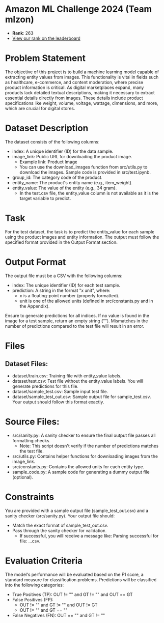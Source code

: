 # Amazon ML Challenge 2024 (Team mlzon)
- **Rank**: 263
- [View our rank on the leaderboard](https://unstop.com/hackathons/amazon-ml-challenge-amazon-1100713/coding-challenge/200089)



# Problem Statement
The objective of this project is to build a machine learning model capable of extracting entity values from images. This functionality is vital in fields such as healthcare, e-commerce, and content moderation, where precise product information is critical. As digital marketplaces expand, many products lack detailed textual descriptions, making it necessary to extract essential details directly from images. These details include product specifications like weight, volume, voltage, wattage, dimensions, and more, which are crucial for digital stores.

# Dataset Description
The dataset consists of the following columns:

* index: A unique identifier (ID) for the data sample.
* image_link: Public URL for downloading the product image.
  * Example link: Product Image
  * You can use the download_images function from src/utils.py to download the images. Sample code is provided in src/test.ipynb.
* group_id: The category code of the product.
* entity_name: The product's entity name (e.g., item_weight).
* entity_value: The value of the entity (e.g., 34 gram).
  * In the test.csv file, the entity_value column is not available as it is the target variable to predict.
  
# Task
For the test dataset, the task is to predict the entity_value for each sample using the product images and entity information. The output must follow the specified format provided in the Output Format section.

# Output Format
The output file must be a CSV with the following columns:

* index: The unique identifier (ID) for each test sample.
* prediction: A string in the format "x unit", where:
  * x is a floating-point number (properly formatted).
  * unit is one of the allowed units (defined in src/constants.py and in the Appendix).

Ensure to generate predictions for all indices. If no value is found in the image for a test sample, return an empty string (""). Mismatches in the number of predictions compared to the test file will result in an error.

# Files
## Dataset Files:
* dataset/train.csv: Training file with entity_value labels.
* dataset/test.csv: Test file without the entity_value labels. You will generate predictions for this file.
* dataset/sample_test.csv: Sample input test file.
* dataset/sample_test_out.csv: Sample output file for sample_test.csv. Your output should follow this format exactly.
  
# Source Files:
* src/sanity.py: A sanity checker to ensure the final output file passes all formatting checks.
  * Note: This script doesn't verify if the number of predictions matches the test file.
* src/utils.py: Contains helper functions for downloading images from the image_link.
* src/constants.py: Contains the allowed units for each entity type.
* sample_code.py: A sample code for generating a dummy output file (optional).
  
# Constraints
You are provided with a sample output file (sample_test_out.csv) and a sanity checker (src/sanity.py). Your output file should:

* Match the exact format of sample_test_out.csv.
* Pass through the sanity checker for validation.
  * If successful, you will receive a message like: Parsing successful for file: ...csv.

# Evaluation Criteria
The model's performance will be evaluated based on the F1 score, a standard measure for classification problems. Predictions will be classified into the following categories:

* True Positives (TP): OUT != "" and GT != "" and OUT == GT
* False Positives (FP):
  * OUT != "" and GT != "" and OUT != GT
  * OUT != "" and GT == ""
* False Negatives (FN): OUT == "" and GT != ""

